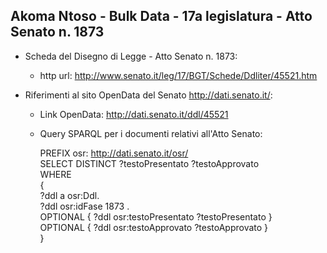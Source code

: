 ## Akoma Ntoso - Bulk Data - 17a legislatura - Atto Senato n. 1873 ##

* Scheda del Disegno di Legge - Atto Senato n. 1873:
	* http url: http://www.senato.it/leg/17/BGT/Schede/Ddliter/45521.htm

* Riferimenti al sito OpenData del Senato http://dati.senato.it/:
	* Link OpenData: http://dati.senato.it/ddl/45521
	* Query SPARQL per i documenti relativi all'Atto Senato:

        PREFIX osr: <http://dati.senato.it/osr/>  
		SELECT DISTINCT ?testoPresentato ?testoApprovato  
		WHERE  
		{  
		    ?ddl a osr:Ddl.  
		    ?ddl osr:idFase 1873 .  
		    OPTIONAL { ?ddl osr:testoPresentato ?testoPresentato }  
		    OPTIONAL { ?ddl osr:testoApprovato ?testoApprovato }  
		}
		
